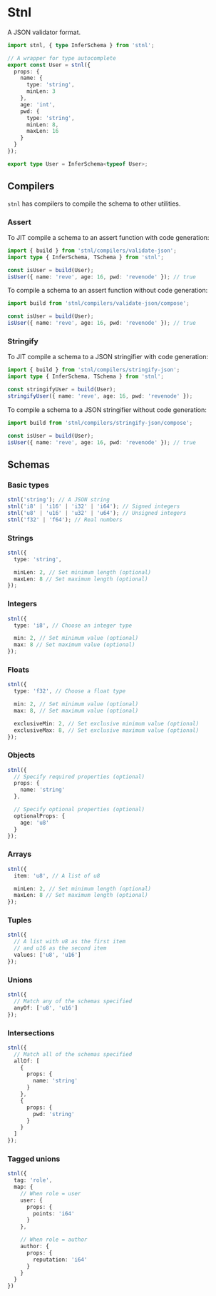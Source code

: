 # Stnl
A JSON validator format.
```ts
import stnl, { type InferSchema } from 'stnl';

// A wrapper for type autocomplete
export const User = stnl({
  props: {
    name: {
      type: 'string',
      minLen: 3
    },
    age: 'int',
    pwd: {
      type: 'string',
      minLen: 8,
      maxLen: 16
    }
  }
});

export type User = InferSchema<typeof User>;
```

## Compilers
`stnl` has compilers to compile the schema to other utilities.

### Assert

To JIT compile a schema to an assert function with code generation:
```ts
import { build } from 'stnl/compilers/validate-json';
import type { InferSchema, TSchema } from 'stnl';

const isUser = build(User);
isUser({ name: 'reve', age: 16, pwd: 'revenode' }); // true
```

To compile a schema to an assert function without code generation:
```ts
import build from 'stnl/compilers/validate-json/compose';

const isUser = build(User);
isUser({ name: 'reve', age: 16, pwd: 'revenode' }); // true
```

### Stringify
To JIT compile a schema to a JSON stringifier with code generation:
```ts
import { build } from 'stnl/compilers/stringify-json';
import type { InferSchema, TSchema } from 'stnl';

const stringifyUser = build(User);
stringifyUser({ name: 'reve', age: 16, pwd: 'revenode' });
```

To compile a schema to a JSON stringifier without code generation:
```ts
import build from 'stnl/compilers/stringify-json/compose';

const isUser = build(User);
isUser({ name: 'reve', age: 16, pwd: 'revenode' }); // true
```

## Schemas

### Basic types
```ts
stnl('string'); // A JSON string
stnl('i8' | 'i16' | 'i32' | 'i64'); // Signed integers
stnl('u8' | 'u16' | 'u32' | 'u64'); // Unsigned integers
stnl('f32' | 'f64'); // Real numbers
```

### Strings
```ts
stnl({
  type: 'string',

  minLen: 2, // Set minimum length (optional)
  maxLen: 8 // Set maximum length (optional)
});
```

### Integers
```ts
stnl({
  type: 'i8', // Choose an integer type

  min: 2, // Set minimum value (optional)
  max: 8 // Set maximum value (optional)
});
```

### Floats
```ts
stnl({
  type: 'f32', // Choose a float type

  min: 2, // Set minimum value (optional)
  max: 8, // Set maximum value (optional)

  exclusiveMin: 2, // Set exclusive minimum value (optional)
  exclusiveMax: 8, // Set exclusive maximum value (optional)
});
```

### Objects
```ts
stnl({
  // Specify required properties (optional)
  props: {
    name: 'string'
  },

  // Specify optional properties (optional)
  optionalProps: {
    age: 'u8'
  }
});
```

### Arrays
```ts
stnl({
  item: 'u8', // A list of u8

  minLen: 2, // Set minimum length (optional)
  maxLen: 8 // Set maximum length (optional)
});
```

### Tuples
```ts
stnl({
  // A list with u8 as the first item
  // and u16 as the second item
  values: ['u8', 'u16']
});
```

### Unions
```ts
stnl({
  // Match any of the schemas specified
  anyOf: ['u8', 'u16']
});
```

### Intersections
```ts
stnl({
  // Match all of the schemas specified
  allOf: [
    {
      props: {
        name: 'string'
      }
    },
    {
      props: {
        pwd: 'string'
      }
    }
  ]
});
```

### Tagged unions
```ts
stnl({
  tag: 'role',
  map: {
    // When role = user
    user: {
      props: {
        points: 'i64'
      }
    },

    // When role = author
    author: {
      props: {
        reputation: 'i64'
      }
    }
  }
})
```

